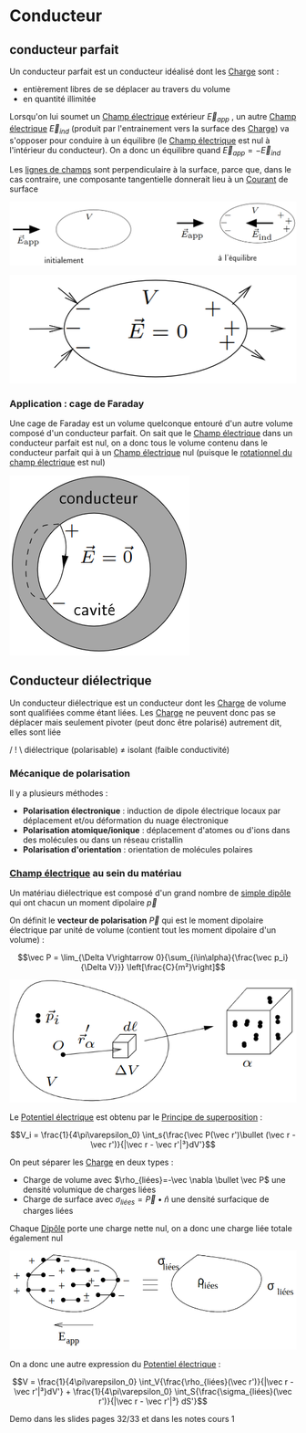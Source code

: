 # Conducteur

## conducteur parfait

Un conducteur parfait est un conducteur idéalisé dont les [Charge](Charge.md) sont :
- entièrement libres de se déplacer au travers du volume
- en quantité illimitée

Lorsqu'on lui soumet un [Champ électrique](Champ%20électrique.md) extérieur $\vec E_{app}$ , un autre [Champ électrique](Champ%20électrique.md) $\vec E_{ind}$ (produit par l'entrainement vers la surface des [Charge](Charge.md)) va s'opposer pour conduire à un équilibre (le [Champ électrique](Champ%20électrique.md) est nul à l'intérieur du conducteur). On a donc un équilibre quand $\vec E_{app} = -\vec E_{ind}$

Les [lignes de champs](Champ%20électrique.md) sont perpendiculaire à la surface, parce que, dans le cas contraire, une composante tangentielle donnerait lieu à un [Courant](Courant.md) de surface

![](attachments/Pasted%20image%2020230712165328.png)

![](attachments/Pasted%20image%2020230712165344.png)

### Application : cage de Faraday

Une cage de Faraday est un volume quelconque entouré d'un autre volume composé d'un conducteur parfait. On sait que le [Champ électrique](Champ%20électrique.md) dans un conducteur parfait est nul, on a donc tous le volume contenu dans le conducteur parfait qui à un [Champ électrique](Champ%20électrique.md) nul (puisque le [rotationnel du champ électrique](Champ%20électrique.md) est nul)

![](attachments/Pasted%20image%2020230712165404.png)

## Conducteur diélectrique

Un conducteur diélectrique est un conducteur dont les [Charge](Charge.md) de volume sont qualifiées comme étant liées. Les [Charge](Charge.md) ne peuvent donc pas se déplacer mais seulement pivoter (peut donc être polarisé) autrement dit, elles sont liée

/ ! \ diélectrique (polarisable) $\neq$ isolant (faible conductivité)

### Mécanique de polarisation

Il y a plusieurs méthodes :

- **Polarisation électronique** : induction de dipole électrique locaux par déplacement et/ou déformation du nuage électronique
- **Polarisation atomique/ionique** : déplacement d'atomes ou d'ions dans des molécules ou dans un réseau cristallin
- **Polarisation d'orientation** : orientation de molécules polaires

### [Champ électrique](Champ%20électrique.md) au sein du matériau

Un matériau diélectrique est composé d'un grand nombre de [simple dipôle](Dipôle.md) qui ont chacun un moment dipolaire $\vec p$

On définit le **vecteur de polarisation** $\vec P$ qui est le moment dipolaire électrique par unité de volume (contient tout les moment dipolaire d'un volume) :

$$\vec P = \lim_{\Delta V\rightarrow 0}{\sum_{i\in\alpha}{\frac{\vec p_i}{\Delta V}}} \left[\frac{C}{m²}\right]$$

![](attachments/Pasted%20image%2020230712172659.png)

Le [Potentiel électrique](Potentiel%20électrique.md) est obtenu par le [Principe de superposition](Principe%20de%20superposition.md) :

$$V_i = \frac{1}{4\pi\varepsilon_0} \int_s{\frac{\vec P(\vec r')\bullet (\vec r - \vec r')}{|\vec r - \vec r'|³}dV'}$$

On peut séparer les [Charge](Charge.md) en deux types :
- Charge de volume avec $\rho_{liées}=-\vec \nabla \bullet \vec P$ une densité volumique de charges liées
- Charge de surface avec $\sigma_{liées} = \vec P \bullet \hat n$ une densité surfacique de charges liées

Chaque [Dipôle](Dipôle.md) porte une charge nette nul, on a donc une charge liée totale également nul

![](attachments/Pasted%20image%2020230712172717.png)

On a donc une autre expression du [Potentiel électrique](Potentiel%20électrique.md) :

$$V = \frac{1}{4\pi\varepsilon_0} \int_V{\frac{\rho_{liées}(\vec r')}{|\vec r - \vec r'|³}dV'} + \frac{1}{4\pi\varepsilon_0} \int_S{\frac{\sigma_{liées}(\vec r')}{|\vec r - \vec r'|³} dS'}$$

Demo dans les slides pages 32/33 et dans les notes cours 1

